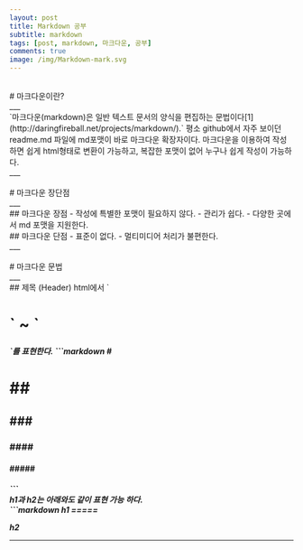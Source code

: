 ```yaml
---
layout: post
title: Markdown 공부
subtitle: markdown
tags: [post, markdown, 마크다운, 공부]
comments: true
image: /img/Markdown-mark.svg
---
```

<br>
# 마크다운이란?
<br>
___
<br>
`마크다운(markdown)은 일반 텍스트 문서의 양식을 편집하는 문법이다[1](http://daringfireball.net/projects/markdown/).`  
평소 github에서 자주 보이던 readme.md 파일에 md포맷이 바로 마크다운 확장자이다.  
마크다운을 이용하여 작성하면 쉽게 html형태로 변환이 가능하고, 복잡한 포맷이 없어 누구나 쉽게 작성이 가능하다.
<br>
___
<br>
<br>
# 마크다운 장단점
<br>
___
<br>
## 마크다운 장점
- 작성에 특별한 포맷이 필요하지 않다.
- 관리가 쉽다.
- 다양한 곳에서 md 포맷을 지원한다.
<br>
## 마크다운 단점
- 표준이 없다.
- 멀티미디어 처리가 불편한다.
<br>
___
<br>
<br>
# 마크다운 문법
<br>
___
<br>
## 제목 (Header)
html에서 `<h1>` ~ `<h5>`를 표현한다.
```markdown
# <h1>
## <h2>
### <h3>
#### <h4>
##### <h5>
```
<br>
h1과 h2는 아래와도 같이 표현 가능 하다.
<br>
```markdown
h1
=====

h2

-----
```
